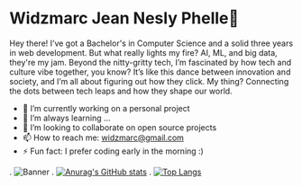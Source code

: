 # Widzmarc Jean Nesly Phelle👋
Hey there! I’ve got a Bachelor's in Computer Science and a solid three years in web development. But what really lights my fire? AI, ML, and big data, they're my jam. Beyond the nitty-gritty tech, I’m fascinated by how tech and culture vibe together, you know? It’s like this dance between innovation and society, and I’m all about figuring out how they click. My thing? Connecting the dots between tech leaps and how they shape our world.

- 🔭 I’m currently working on a personal project
- 🌱 I’m always learning ...
- 👯 I’m looking to collaborate on open source projects
- 📫 How to reach me: widzmarc@gmail.com
- ⚡ Fun fact: I prefer coding early in the morning :)

. ![Banner](https://github.com/user-attachments/assets/feb7dd5c-652b-44b3-af0a-10e0d6bf08c0)
. [![Anurag's GitHub stats](https://github-readme-stats.vercel.app/api?username=widzthedvloper&show_icons=true&theme=dracula)](https://github.com/anuraghazra/github-readme-stats)
. [![Top Langs](https://github-readme-stats.vercel.app/api/top-langs/?username=widzthedvloper&layout=compact&langs_count=20)](https://github.com/anuraghazra/github-readme-stats)
